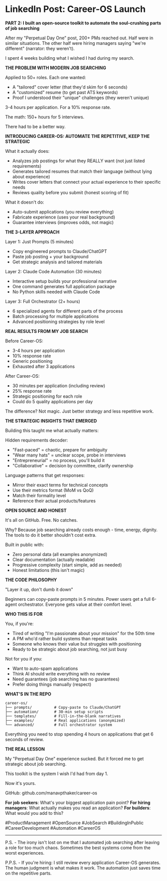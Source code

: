 # LinkedIn Post: Career-OS Launch

**PART 2: I built an open-source toolkit to automate the soul-crushing parts of job searching**

After my "Perpetual Day One" post, 200+ PMs reached out. Half were in similar situations. The other half were hiring managers saying "we're different" (narrator: they weren't).

I spent 4 weeks building what I wished I had during my search.

**THE PROBLEM WITH MODERN JOB SEARCHING**

Applied to 50+ roles. Each one wanted:
- A "tailored" cover letter (that they'd skim for 6 seconds)
- A "customized" resume (to get past ATS keywords)
- Proof I understood their "unique" challenges (they weren't unique)

3-4 hours per application. For a 10% response rate.

The math: 150+ hours for 5 interviews.

There had to be a better way.

**INTRODUCING CAREER-OS: AUTOMATE THE REPETITIVE, KEEP THE STRATEGIC**

What it actually does:
- Analyzes job postings for what they REALLY want (not just listed requirements)
- Generates tailored resumes that match their language (without lying about experience)
- Writes cover letters that connect your actual experience to their specific needs
- Reviews quality before you submit (honest scoring of fit)

What it doesn't do:
- Auto-submit applications (you review everything)
- Fabricate experience (uses your real background)
- Guarantee interviews (improves odds, not magic)

**THE 3-LAYER APPROACH**

Layer 1: Just Prompts (5 minutes)
- Copy engineered prompts to Claude/ChatGPT
- Paste job posting + your background
- Get strategic analysis and tailored materials

Layer 2: Claude Code Automation (30 minutes)
- Interactive setup builds your professional narrative
- One command generates full application package
- No Python skills needed with Claude Code

Layer 3: Full Orchestrator (2+ hours)
- 6 specialized agents for different parts of the process
- Batch processing for multiple applications
- Advanced positioning strategies by role level

**REAL RESULTS FROM MY JOB SEARCH**

Before Career-OS:
- 3-4 hours per application
- 10% response rate
- Generic positioning
- Exhausted after 3 applications

After Career-OS:
- 30 minutes per application (including review)
- 25% response rate
- Strategic positioning for each role
- Could do 5 quality applications per day

The difference? Not magic. Just better strategy and less repetitive work.

**THE STRATEGIC INSIGHTS THAT EMERGED**

Building this taught me what actually matters:

Hidden requirements decoder:
- "Fast-paced" = chaotic, prepare for ambiguity
- "Wear many hats" = unclear scope, probe in interviews
- "Entrepreneurial" = no process, you'll build it
- "Collaborative" = decision by committee, clarify ownership

Language patterns that get responses:
- Mirror their exact terms for technical concepts
- Use their metrics format (MoM vs QoQ)
- Match their formality level
- Reference their actual products/features

**OPEN SOURCE AND HONEST**

It's all on GitHub. Free. No catches.

Why? Because job searching already costs enough - time, energy, dignity. The tools to do it better shouldn't cost extra.

Built in public with:
- Zero personal data (all examples anonymized)
- Clear documentation (actually readable)
- Progressive complexity (start simple, add as needed)
- Honest limitations (this isn't magic)

**THE CODE PHILOSOPHY**

"Layer it up, don't dumb it down"

Beginners can copy-paste prompts in 5 minutes.
Power users get a full 6-agent orchestrator.
Everyone gets value at their comfort level.

**WHO THIS IS FOR**

You, if you're:
- Tired of writing "I'm passionate about your mission" for the 50th time
- A PM who'd rather build systems than repeat tasks
- Someone who knows their value but struggles with positioning
- Ready to be strategic about job searching, not just busy

Not for you if you:
- Want to auto-spam applications
- Think AI should write everything with no review
- Need guarantees (job searching has no guarantees)
- Prefer doing things manually (respect)

**WHAT'S IN THE REPO**

```
career-os/
├── prompts/          # Copy-paste to Claude/ChatGPT
├── automation/       # 30-min setup scripts
├── templates/        # Fill-in-the-blank narratives
├── examples/         # Real applications (anonymized)
└── advanced/         # Full orchestrator system
```

Everything you need to stop spending 4 hours on applications that get 6 seconds of review.

**THE REAL LESSON**

My "Perpetual Day One" experience sucked. But it forced me to get strategic about job searching.

This toolkit is the system I wish I'd had from day 1.

Now it's yours.

GitHub: github.com/manavpthaker/career-os

**For job seekers**: What's your biggest application pain point?
**For hiring managers**: What actually makes you read an application?
**For builders**: What would you add to this?

#ProductManagement #OpenSource #JobSearch #BuildingInPublic #CareerDevelopment #Automation #CareerOS

---

P.S. - The irony isn't lost on me that I automated job searching after leaving a role for too much chaos. Sometimes the best systems come from the worst experiences.

P.P.S. - If you're hiring: I still review every application Career-OS generates. The human judgment is what makes it work. The automation just saves time on the repetitive parts.